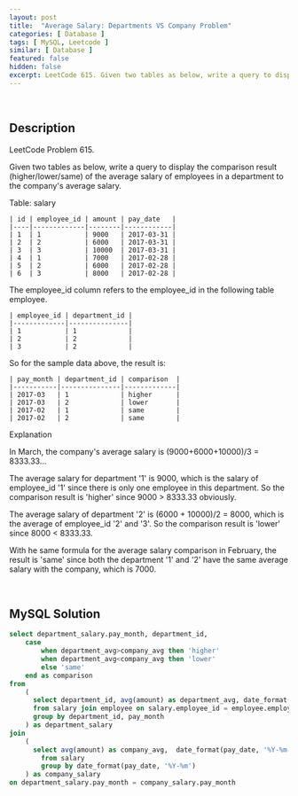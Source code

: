 ```yaml
---
layout: post
title:  "Average Salary: Departments VS Company Problem"
categories: [ Database ]
tags: [ MySQL, Leetcode ]
similar: [ Database ]
featured: false
hidden: false
excerpt: LeetCode 615. Given two tables as below, write a query to display the comparison result (higher/lower/same) of the average salary of employees in a department to the company's average salary.
---
```


<br />

## Description

LeetCode Problem 615. 

Given two tables as below, write a query to display the comparison result (higher/lower/same) of the average salary of employees in a department to the company's average salary.
 

Table: salary

```
| id | employee_id | amount | pay_date   |
|----|-------------|--------|------------|
| 1  | 1           | 9000   | 2017-03-31 |
| 2  | 2           | 6000   | 2017-03-31 |
| 3  | 3           | 10000  | 2017-03-31 |
| 4  | 1           | 7000   | 2017-02-28 |
| 5  | 2           | 6000   | 2017-02-28 |
| 6  | 3           | 8000   | 2017-02-28 |
```

The employee_id column refers to the employee_id in the following table employee.
 
```
| employee_id | department_id |
|-------------|---------------|
| 1           | 1             |
| 2           | 2             |
| 3           | 2             |
```

So for the sample data above, the result is:
 
```
| pay_month | department_id | comparison  |
|-----------|---------------|-------------|
| 2017-03   | 1             | higher      |
| 2017-03   | 2             | lower       |
| 2017-02   | 1             | same        |
| 2017-02   | 2             | same        |
```

Explanation
 

In March, the company's average salary is (9000+6000+10000)/3 = 8333.33...
 

The average salary for department '1' is 9000, which is the salary of employee_id '1' since there is only one employee in this department. So the comparison result is 'higher' since 9000 > 8333.33 obviously.
 

The average salary of department '2' is (6000 + 10000)/2 = 8000, which is the average of employee_id '2' and '3'. So the comparison result is 'lower' since 8000 < 8333.33.
 

With he same formula for the average salary comparison in February, the result is 'same' since both the department '1' and '2' have the same average salary with the company, which is 7000.

<br />

## MySQL Solution


```sql
select department_salary.pay_month, department_id,
    case
        when department_avg>company_avg then 'higher'
        when department_avg<company_avg then 'lower'
        else 'same'
    end as comparison
from
    (
      select department_id, avg(amount) as department_avg, date_format(pay_date, '%Y-%m') as pay_month
      from salary join employee on salary.employee_id = employee.employee_id
      group by department_id, pay_month
    ) as department_salary
join
    (
      select avg(amount) as company_avg,  date_format(pay_date, '%Y-%m') as pay_month 
        from salary 
        group by date_format(pay_date, '%Y-%m')
    ) as company_salary
on department_salary.pay_month = company_salary.pay_month
```
